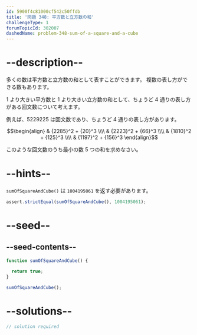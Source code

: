 ```yaml
---
id: 5900f4c81000cf542c50ffdb
title: '問題 348: 平方数と立方数の和'
challengeType: 1
forumTopicId: 302007
dashedName: problem-348-sum-of-a-square-and-a-cube
---
```


# --description--

多くの数は平方数と立方数の和として表すことができます。 複数の表し方ができる数もあります。

1 より大きい平方数と 1 より大きい立方数の和として、ちょうど 4 通りの表し方がある回文数について考えます。

例えば、5229225 は回文数であり、ちょうど 4 通りの表し方があります。

$$\begin{align}   & {2285}^2 + {20}^3 \\\\
  & {2223}^2 + {66}^3 \\\\   & {1810}^2 + {125}^3 \\\\
  & {1197}^2 + {156}^3 \end{align}$$

このような回文数のうち最小の数 5 つの和を求めなさい。

# --hints--

`sumOfSquareAndCube()` は `1004195061` を返す必要があります。

```js
assert.strictEqual(sumOfSquareAndCube(), 1004195061);
```

# --seed--

## --seed-contents--

```js
function sumOfSquareAndCube() {

  return true;
}

sumOfSquareAndCube();
```

# --solutions--

```js
// solution required
```
